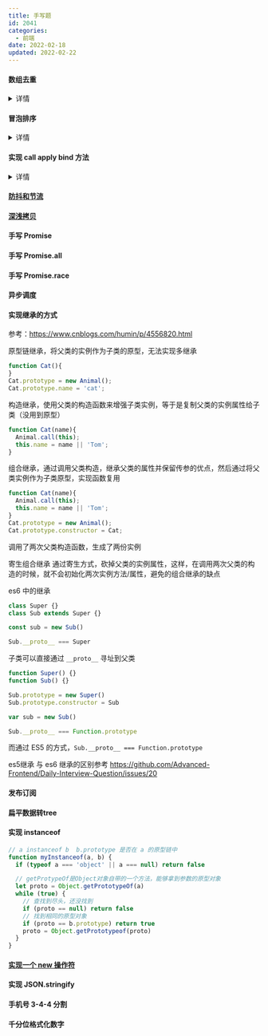 ```yaml
---
title: 手写题
id: 2041
categories:
  - 前端
date: 2022-02-18
updated: 2022-02-22
---
```


#### 数组去重
<details>
<summary>详情</summary>
1. 新建一个数组，遍历去要重的数组，当值不在新数组的时候（indexOf 为-1 或 includes 为false）就加入该新数组中

```js
function unique(arr) {
  var newArr = []
  for (var i = 0; i < arr.length; i++) {
    if (newArr.indexOf(arr[i]) === -1) {
      newArr.push(arr[i])
    }
  }
  return newArr
}
```

2. 数组下标判断：如果当前数组的第 i 项在当前数组中第一次出现的位置不是 i，那么表示第 i 项是重复的，忽略掉。否则存入结果数组

```js
function unique(arr) {
  var newArr = []
  for (var i = 0; i < arr.length; i++) {
    if (arr.indexOf(arr[i]) === i) {
      newArr.push(arr[i])
    }
  }
  return newArr
}
```

- hash去重
```js
function Deduplication(arr) {
  var result = []
  var hashMap = {}
  for (var i = 0; i < arr.length; i++) {
    var temp = arr[i]
    if (!hashMap[temp]) {
      hashMap[temp] = true
      result.push(temp)
    }
  }
  return result
}
```

3. ES6 实现

```js
function unique(arr) {
  var x = new Set(arr)
  return [...x]
}
```
</details>

#### 冒泡排序
<details>
<summary>详情</summary>

```js
// 将数组中的数从小到大排列
var arr = [1, 4, 6, 7, 9, 3, 5, 8]
// var numi = 0
// var numj = 0
for (var j = 0; j < arr.length - 1; j++) {
  // numj += 1
  var flag = true
  for (var i = 0; i < arr.length - 1 - j; i++) {
    // document.write('(' + arr[i] + ',' + arr[i + 1] + ')')
    // numi += 1
    // 两两比较，如果前面的大于后面的，交换位置
    if (arr[i] > arr[i + 1]) {
      flag = false
      var temp
      temp = arr[i]
      arr[i] = arr[i + 1]
      arr[i + 1] = temp
      // document.write('交换了')
    }
  }
  // document.write('，arr=（' + arr + '）')
  // document.write('<br>')
  // 如果一趟下来，一次交换都没有做，说明就已经排好序，就不需要继续比
  if (flag) {
    break
  }
}
```
</details>


#### 实现 call apply bind 方法

<details>
<summary>详情</summary>

> call 和 apply 区别

**call：**

```js
Function.prototype.myCall = function(context) {
  if (typeof this !== 'function') {
    throw new TypeError('Error')
  }
  context = context || window
  var args = Array.prototype.slice.apply(arguments, [1]) // 获取额外参数
  // var args = [...arguments].slice(1)
  context.fn = this
  var res = context.fn(...args)
  delete context.fn
  return res
}
```

context 为要绑定的 this，不传默认为 window
给 context 创建一个 fn 属性，并将值设置为需要调用的函数
调用 context.fn，并将额外参数 args 传递进去
删除 context 上的 fn 函数

**apply：**

```js
Function.prototype.myApply = function(context) {
  if (typeof this !== 'function') {
    throw new TypeError('Error')
  }
  context = context || window
  context.fn = this
  let res
  if (!arguments[1]) {
    res = context.fn()
  } else if (arguments[1].constructor.name === 'Array') {
    res = context.fn(...arguments[1])
  } else {
    return console.error('Uncaught TypeError: CreateListFromArrayLike called on non-object')
    // throw 'Uncaught TypeError: CreateListFromArrayLike called on non-object'
  }
  delete context.fn
  return res
}
```

**bind：**
```js
Function.prototype.myBind = function() {
  var self = this // 保存原函数
  var args = Array.prototype.slice.call(arguments) // 参数转为数组
  // var args = [...arguments].slice(1) // 参数转为数组
  var context = args.shift() // 保存需要绑定的this上下文
  return function() {
    // 返回一个新函数
    self.apply(context, args.concat([].slice.call(arguments)))
  }
}
```

```js
function aaa(val, val1) {
  console.log(val)
  console.log(val1)
  console.log(this.name)
}
aaa()
aaa.myCall({ name: '123' }, '121', 122)
aaa.myApply({ name: '123' }, ['121', 122])
aaa.myBind({ name: '123' })('111', '222')
```
</details>


#### [防抖和节流](/398.html)

#### [深浅拷贝](/2043.html)


#### 手写 Promise

#### 手写 Promise.all

#### 手写 Promise.race

#### 异步调度

#### 实现继承的方式

参考：https://www.cnblogs.com/humin/p/4556820.html

原型链继承，将父类的实例作为子类的原型，无法实现多继承

```js
function Cat(){
}
Cat.prototype = new Animal();
Cat.prototype.name = 'cat';
```

构造继承，使用父类的构造函数来增强子类实例，等于是复制父类的实例属性给子类（没用到原型）

```js
function Cat(name){
  Animal.call(this);
  this.name = name || 'Tom';
}
```

组合继承，通过调用父类构造，继承父类的属性并保留传参的优点，然后通过将父类实例作为子类原型，实现函数复用

```js
function Cat(name){
  Animal.call(this);
  this.name = name || 'Tom';
}
Cat.prototype = new Animal();
Cat.prototype.constructor = Cat;
```

调用了两次父类构造函数，生成了两份实例

寄生组合继承
通过寄生方式，砍掉父类的实例属性，这样，在调用两次父类的构造的时候，就不会初始化两次实例方法/属性，避免的组合继承的缺点

es6 中的继承

```js
class Super {}
class Sub extends Super {}

const sub = new Sub()

Sub.__proto__ === Super
```

子类可以直接通过 `__proto__` 寻址到父类

```js
function Super() {}
function Sub() {}

Sub.prototype = new Super()
Sub.prototype.constructor = Sub

var sub = new Sub()

Sub.__proto__ === Function.prototype
```
而通过 ES5 的方式，`Sub.__proto__ === Function.prototype`

es5继承 与 es6 继承的区别参考 https://github.com/Advanced-Frontend/Daily-Interview-Question/issues/20

#### 发布订阅

#### 扁平数据转tree

#### 实现 instanceof

```js
// a instanceof b  b.prototype 是否在 a 的原型链中
function myInstanceof(a, b) {
  if (typeof a === 'object' || a === null) return false

  // getProtypeOf是Object对象自带的一个方法，能够拿到参数的原型对象
  let proto = Object.getPrototypeOf(a)
  while (true) {
    // 查找到尽头，还没找到
    if (proto == null) return false
    // 找到相同的原型对象
    if (proto == b.prototype) return true
    proto = Object.getPrototypeof(proto)
  }
}
```

#### [实现一个 new 操作符](/2044.html)

#### 实现 JSON.stringify

#### 手机号 3-4-4 分割

#### 千分位格式化数字
